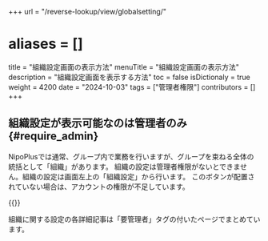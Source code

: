 +++
url = "/reverse-lookup/view/globalsetting/"
# aliases = []
title = "組織設定画面の表示方法"
menuTitle = "組織設定画面の表示方法"
description = "組織設定画面を表示する方法"
toc = false
isDictionaly = true
weight = 4200
date = "2024-10-03"
tags = ["管理者権限"]
contributors = []
+++

## 組織設定が表示可能なのは管理者のみ{#require_admin}

NipoPlusでは通常、グループ内で業務を行いますが、グループを束ねる全体の統括として「組織」があります。
組織の設定は管理者権限がないとできません。組織の設定は画面左上の「組織設定」から行います。
このボタンが配置されていない場合は、アカウントの権限が不足しています。

{{<icatch filename="img/sosiki" msg="組織ボタンを押すと組織設定です" alice="ok">}}

組織に関する設定の各詳細記事は「要管理者」タグの付いたページでまとめています。
